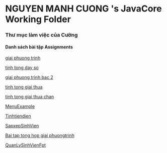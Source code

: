 ﻿# NGUYEN MANH CUONG 's JavaCore Working Folder
### Thư mục làm việc của Cường
#### Danh sách bài tập Assignments



<a href = "https://github.com/FASTTRACKSE/FTJD1801_JavaCore/blob/master/CUONGDN/BT2/src/BT2/BT2.java"> giai phuong trinh </a>

<a href = "https://github.com/FASTTRACKSE/FTJD1801_JavaCore/blob/master/CUONGDN/BT3/src/baitap3/BT3.java" > tinh tong day so </a>

<a href = "https://github.com/FASTTRACKSE/FTJD1801_JavaCore/blob/master/CUONGDN/giai%20phuong%20trinh%20bac%202/src/giaiphuongtrinhbac2/giaiphuongtrinhbac2.java"> giai phuong trinh bac 2 </a>


<a href = "https://github.com/FASTTRACKSE/FTJD1801_JavaCore/blob/master/CUONGDN/tinhtongngaithua/src/tinhtongngaithua/tinhtongngaithua.java" > tinh tong giai thua  </a>

<a href = "https://github.com/FASTTRACKSE/FTJD1801_JavaCore/blob/master/CUONGDN/baitap6/src/tonggiaithuachan/tonggiaithuachan.java"> tinh tong giai thua chan </a>

<a href = "https://github.com/FASTTRACKSE/FTJD1801_JavaCore/blob/master/CUONGDN/baitap7/src/baitap7/MenuExample.java"> MenuExample </a>

<a href = "https://github.com/FASTTRACKSE/FTJD1801_JavaCore/blob/master/CUONGDN/tinhtiendien/src/tinhtiendien/TinhTienDien.java"> Tinhtiendien </a>

<a href = "https://github.com/FASTTRACKSE/FTJD1801_JavaCore/blob/master/CUONGDN/SapXepSinhVien.java"> SapxepSinhVien </a>

<a href = "https://github.com/FASTTRACKSE/FTJD1801_JavaCore/blob/master/CUONGDN/BaiTonghop/src/baitonghop/BaiTongHop.java"> Bai tap tong hop giai phuongtrinh </a>


<a href = "https://github.com/FASTTRACKSE/FTJD1801_JavaCore/commit/8c013b4f27a7f793c34c7ce29245e7bba8004485"> QuanLySinhVienFpt </a>
